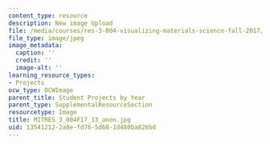 ```yaml
---
content_type: resource
description: New image Upload
file: /media/courses/res-3-004-visualizing-materials-science-fall-2017/135412122a8efd765d681d480ba826bd_MITRES_3_004F17_13_anon.jpg
file_type: image/jpeg
image_metadata:
  caption: ''
  credit: ''
  image-alt: ''
learning_resource_types:
- Projects
ocw_type: OCWImage
parent_title: Student Projects by Year
parent_type: SupplementalResourceSection
resourcetype: Image
title: MITRES_3_004F17_13_anon.jpg
uid: 13541212-2a8e-fd76-5d68-1d480ba826bd
---
```

